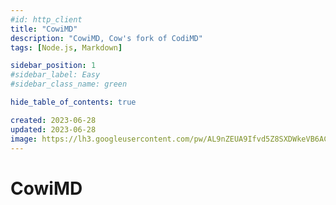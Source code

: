 ```yaml
---
#id: http_client
title: "CowiMD"
description: "CowiMD, Cow's fork of CodiMD"
tags: [Node.js, Markdown]

sidebar_position: 1
#sidebar_label: Easy
#sidebar_class_name: green

hide_table_of_contents: true

created: 2023-06-28
updated: 2023-06-28
image: https://lh3.googleusercontent.com/pw/AL9nZEUA9Ifvd5Z8SXDWkeVB6AC4MPGwnXaL6kBXNPoXwOQQ2jOcZ1Jw_0p8TKK8C3ZX0e67_FOY15eDrm7aaXSQJcKtoUzC80SAQEHsaBy6qS2AqNNs5VUFNXBKm439y_1wkvmDl-PnL8ReojnIumNlEvOXBg=w800-no?authuser=0
---
```


CowiMD
======


